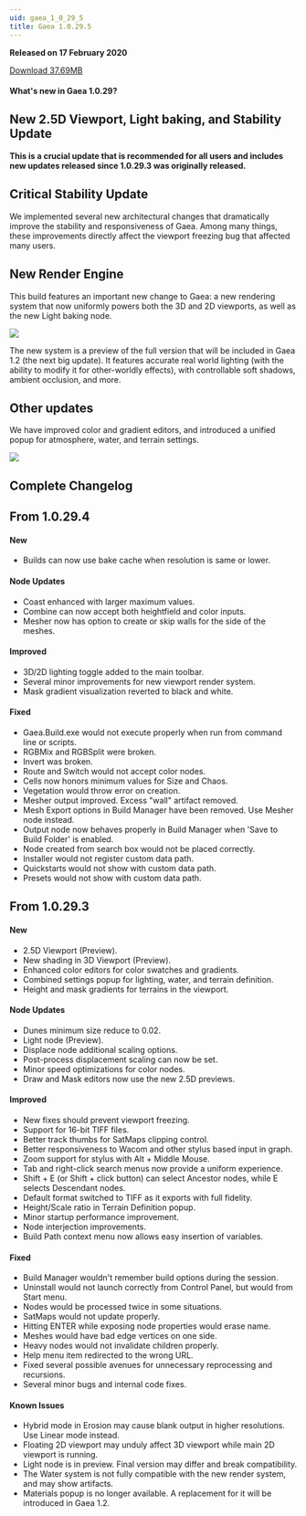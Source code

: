 ```yaml
---
uid: gaea_1_0_29_5
title: Gaea 1.0.29.5
---
```



**Released on 17 February 2020**

<a href="http://viridian.quadspinner.com/gaea/Gaea-1.0.29.exe?f=21">Download 37.69MB</a> <br>


<div class="release-note">

#### What's new in Gaea 1.0.29?

## New 2.5D Viewport, Light baking, and Stability Update

**This is a crucial update that is recommended for all users and includes new updates released since 1.0.29.3 was originally released.**

## Critical Stability Update

We implemented several new architectural changes that dramatically improve the stability and responsiveness of Gaea. Among many things, these improvements directly affect the viewport freezing bug that affected many users.

## New Render Engine

This build features an important new change to Gaea: a new rendering system that now uniformly powers both the 3D and 2D viewports, as well as the new Light baking node.

![](http://malachite.blob.core.windows.net/gaea/changelog/1_0_29/light1.jpg)

The new system is a preview of the full version that will be included in Gaea 1.2 (the next big update). It features accurate real world lighting (with the ability to modify it for other-worldly effects), with controllable soft shadows, ambient occlusion, and more.

## Other updates

We have improved color and gradient editors, and introduced a unified popup for atmosphere, water, and terrain settings.

<img src="http://malachite.blob.core.windows.net/gaea/changelog/1_0_29/clut.png" style="max-width: 350px;" /> 

## Complete Changelog

## From 1.0.29.4

#### New
- Builds can now use bake cache when resolution is same or lower.

#### Node Updates
- Coast enhanced with larger maximum values.
- Combine can now accept both heightfield and color inputs.
- Mesher now has option to create or skip walls for the side of the meshes.

#### Improved
- 3D/2D lighting toggle added to the main toolbar.
- Several minor improvements for new viewport render system.
- Mask gradient visualization reverted to black and white.

#### Fixed
- Gaea.Build.exe would not execute properly when run from command line or scripts.
- RGBMix and RGBSplit were broken.
- Invert was broken.
- Route and Switch would not accept color nodes.
- Cells now honors minimum values for Size and Chaos.
- Vegetation would throw error on creation.
- Mesher output improved. Excess "wall" artifact removed.
- Mesh Export options in Build Manager have been removed. Use Mesher node instead.
- Output node now behaves properly in Build Manager when 'Save to Build Folder' is enabled.
- Node created from search box would not be placed correctly.
- Installer would not register custom data path.
- Quickstarts would not show with custom data path.
- Presets would not show with custom data path.

## From 1.0.29.3

#### New

- 2.5D Viewport (Preview).
- New shading in 3D Viewport (Preview).
- Enhanced color editors for color swatches and gradients.
- Combined settings popup for lighting, water, and terrain definition.
- Height and mask gradients for terrains in the viewport.

#### Node Updates
- Dunes minimum size reduce to 0.02.
- Light node (Preview).
- Displace node additional scaling options.
- Post-process displacement scaling can now be set.
- Minor speed optimizations for color nodes.
- Draw and Mask editors now use the new 2.5D previews.

#### Improved
- New fixes should prevent viewport freezing.
- Support for 16-bit TIFF files.
- Better track thumbs for SatMaps clipping control.
- Better responsiveness to Wacom and other stylus based input in graph.
- Zoom support for stylus with Alt + Middle Mouse.
- Tab and right-click search menus now provide a uniform experience.
- Shift + E (or Shift + click button) can select Ancestor nodes, while E selects Descendant nodes.
- Default format switched to TIFF as it exports with full fidelity.
- Height/Scale ratio in Terrain Definition popup.
- Minor startup performance improvement.
- Node interjection improvements.
- Build Path context menu now allows easy insertion of variables.

#### Fixed
- Build Manager wouldn't remember build options during the session.
- Uninstall would not launch correctly from Control Panel, but would from Start menu.
- Nodes would be processed twice in some situations.
- SatMaps would not update properly.
- Hitting ENTER while exposing node properties would erase name.
- Meshes would have bad edge vertices on one side.
- Heavy nodes would not invalidate children properly.
- Help menu item redirected to the wrong URL.
- Fixed several possible avenues for unnecessary reprocessing and recursions.
- Several minor bugs and internal code fixes.

#### Known Issues
- Hybrid mode in Erosion may cause blank output in higher resolutions. Use Linear mode instead.
- Floating 2D viewport may unduly affect 3D viewport while main 2D viewport is running.
- Light node is in preview. Final version may differ and break compatibility.
- The Water system is not fully compatible with the new render system, and may show artifacts.
- Materials popup is no longer available. A replacement for it will be introduced in Gaea 1.2.
</div>
